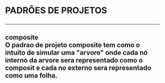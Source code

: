 <h1>PADRÕES DE PROJETOS
<hr>
<h2>composite<br>
O padrao de projeto composite tem como o intuito de simular uma "arvore" onde cada nó interno da arvore sera representado como o composit e cada no externo sera representado como uma folha.

